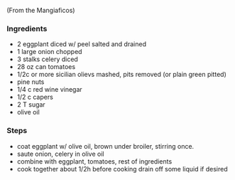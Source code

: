 (From the Mangiaficos)

### Ingredients

* 2 eggplant diced w/ peel salted and drained
* 1 large onion chopped
* 3 stalks celery diced
* 28 oz can tomatoes
* 1/2c or more sicilian olievs mashed, pits removed (or plain green pitted)
* pine nuts
* 1/4 c red wine vinegar
* 1/2 c capers
* 2 T sugar
* olive oil

### Steps
* coat eggplant w/ olive oil, brown under broiler, stirring once.
* saute onion, celery in olive oil
* combine with eggplant, tomatoes, rest of ingredients
* cook together about 1/2h before cooking drain off some liquid if desired